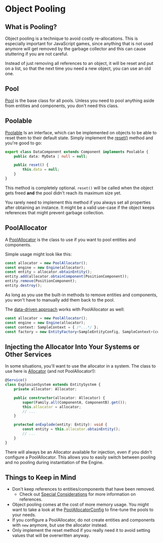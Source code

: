 # Object Pooling

## What is Pooling?

Object pooling is a technique to avoid costly re-allocations. This is especially important for JavaScript games, since anything that is not used anymore will get removed by the garbage collector and this can cause stuttering if you are not careful.

Instead of just removing all references to an object, it will be reset and put on a list, so that the next time you need a new object, you can use an old one.

## Pool

[Pool](../../api/classes/pool.md) is the base class for all pools. Unless you need to pool anything aside from entities and components, you don't need this class.

## Poolable

[Poolable](../../api/interfaces/poolable.md) Is an interface, which can be implemented on objects to be able to reset them to their default state.
Simply implement the [reset()](../../api/interfaces/poolable.md#reset) method and you're good to go:

```typescript
export class DataComponent extends Component implements Poolable {
    public data: MyData | null = null;

    public reset() {
        this.data = null;
    }
}
```

This method is completely optional. `reset()` will be called when the object gets freed **and** the pool didn't reach its maximum size yet.

You rarely need to implement this method if you always set all properties after obtaining an instance.
It might be a valid use-case if the object keeps references that might prevent garbage collection.

## PoolAllocator

A [PoolAllocator](../../api/classes/poolallocator.md) is the class to use if you want to pool entities and components.

Simple usage might look like this:
```typescript
const allocator = new PoolAllocator();
const engine = new Engine(allocator);
const entity = allocator.obtainEntity();
entity.add(allocator.obtainComponent(PositionComponent));
entity.remove(PositionComponent);
entity.destroy();
```

As long as you use the built-in methods to remove entities and components, you won't have to manually add them back to the pool.

The [data-driven approach](../data-driven/README.md) works with PoolAllocator as well:

```typescript
const allocator = new PoolAllocator();
const engine = new Engine(allocator);
const context: SampleContext = { /*...*/ };
const factory = new EntityFactory<SampleEntityConfig, SampleContext>(componentFactories, context, allocator);
```

## Injecting the Allocator Into Your Systems or Other Services

In some situations, you'll want to use the allocator in a system. The class to use here is [Allocator](../../api/classes/allocator.md) (and not PoolAllocator!):

```typescript
@Service()
class ExplosionSystem extends EntitySystem {
    private allocator: Allocator;

    public constructor(allocator: Allocator) {
        super(Family.all(ComponentA, ComponentB).get());
        this.allocator = allocator;
        // ...
    }

    protected onExplode(entity: Entity): void {
        const entity = this.allocator.obtainEntity();
        // ...
    }
}
```

There will always be an Allocator available for injection, even if you didn't configure a PoolAllocator. This allows you to easily switch between pooling and no pooling during instantiation of the Engine.

## Things to Keep in Mind

- Don't keep references to entities/components that have been removed.
  - Check out [Special Considerations](./special-considerations.md#keeping-references) for more information on references.
- Object pooling comes at the cost of more memory usage. You might want to take a look at the [PoolAllocatorConfig](../../api/interfaces/poolallocatorconfig.md) to fine-tune the pools to your needs.
- If you configure a PoolAllocator, do not create entities and components with `new` anymore, but use the allocator instead.
- Only implement the reset method if you really need it to avoid setting values that will be overwritten anyway.
